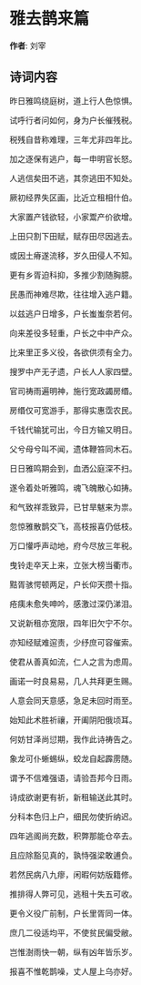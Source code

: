 # 雅去鹊来篇

**作者**: 刘宰

## 诗词内容

昨日雅鸣绕庭树，道上行人色惊惧。

试呼行者问如何，身为户长催残税。

税残自昔称难理，三年尤非四年比。

加之逐保有逃户，每一申明官长怒。

人逃信矣田不逃，其奈逃田不知处。

厥初经界失区画，比近立租相什伯。

大家置产钱欲轻，小家鬻产价欲增。

上田只割下田赋，赋存田尽因逃去。

或因土瘠遂流移，岁久田侵人不知。

更有乡胥迫科抑，多推少割随胸臆。

民愚而神难尽欺，往往增入逃户籍。

以兹逃户日增多，户长蚩蚩奈若何。

向来差役多轻重，户长之中中产众。

比来里正多义役，各欲供须有全力。

搜罗中产无孑遗，户长人人家四壁。

官司祷雨遍明神，施行宽政蠲房缗。

房缗仅可宽游手，那得实惠霑农民。

千钱代输犹可出，今日方输又明日。

父兮母兮叫不闻，遗体鞭笞同木石。

日日雅鸣期会到，血洒公庭深不扫。

遂令着处听雅鸣，魂飞魄散心如𢭏。

和气致祥乖致异，已甘旱魃来为祟。

忽惊雅散鹊交飞，高枝报喜仍低枝。

万口懽呼声动地，府今尽放三年税。

曳铃走卒天上来，立张大榜当衢市。

黠胥骇愕顿两足，户长仰天攒十指。

疮痍未愈失呻吟，感激过深仍涕泪。

又说新租亦宽限，四年旧欠宁不尔。

亦知经赋难逭责，少纾庶可容催索。

使君从善真如流，仁人之言为虑周。

画诺一时良易易，几人共拜更生赐。

人意会同天意感，急足未回时雨至。

始知此术胜祈禳，开阖阴阳俄顷耳。

何妨甘泽尚愆期，我作此诗祷告之。

象龙可仆蜥蜴纵，蛟龙自起霹雳随。

谓予不信难强语，请验吾邦今日雨。

诗成欲谢更有祈，新租输送此其时。

分科本色归上户，细民勿使折纳迟。

四年逃阁尚充数，积弊那能仓卒去。

且应除豁见真的，孰恃强梁敢逋负。

若然民病八九瘳，闲暇何妨版籍修。

推排得人弊可见，逃租十失五可收。

更令义役广前制，户长里胥同一体。

庶几二役适均平，不使贫民偏受敝。

岂惟澍雨快一朝，纵有凶年皆乐岁。

报喜不惟乾鹊噪，丈人屋上乌亦好。

